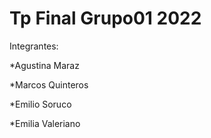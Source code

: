 # Tp Final Grupo01 2022

Integrantes:

*Agustina Maraz

*Marcos Quinteros

*Emilio Soruco

*Emilia Valeriano
